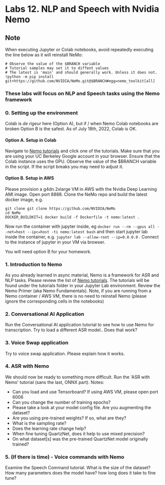 # Labs 12.  NLP and Speech with Nvidia Nemo

## Note
When executing Jupyter or Colab notebooks, avoid repeatedly executing the line below
as it will reinstall NeMo:
```
# Observe the value of the $BRANCH variable
# Tutorial samples may set it to diffent values
# The latest is 'main' and should generally work. Unless it does not.
!python -m pip install git+https://github.com/NVIDIA/NeMo.git@$BRANCH#egg=nemo_toolkit[all]
```

### These labs will focus on NLP and Speech tasks using the Nemo framework

### 0. Setting up the environment
Colab is *de rigeur* here (Option A), but if / when Nemo Colab notebooks are broken Option B is the safest. 
As of July 18th, 2022, Colab is OK.

#### Option A. Setup in Colab
Navigate to [Nemo tutorials](https://docs.nvidia.com/deeplearning/nemo/user-guide/docs/en/main/starthere/tutorials.html) and click one of the tutorials. Make sure that you are using your UC Berkeley Google account in your browser. Ensure that the Colab instance uses the GPU. Observe the value of the $BRANCH variable in the script. If the script breaks you may need to adjust it.

#### Option B. Setup in AWS
Please provision a g4dn.2xlarge VM in AWS with the Nvidia Deep Learning AMI image.  Open port 8888. Clone the NeMo repo and build the latest docker image, e.g.

```
git clone git clone https://github.com/NVIDIA/NeMo
cd NeMo
DOCKER_BUILDKIT=1 docker build -f Dockerfile -t nemo:latest .
```

Now run the container with jupyter inside, eg ```docker run --rm --gpus all --net=host --ipc=host -ti nemo:latest bash``` and then start jupyter lab inside the container, e.g. ```jupyter lab --allow-root --ip=0.0.0.0``` . Connect to the instance of jupyter in your VM via browser.

You will need option B for your homework.

### 1. Introduction to Nemo
As you already learned in  async material, Nemo is a framework for ASR and NLP tasks.  Please review the list of [Nemo tutorials](https://docs.nvidia.com/deeplearning/nemo/user-guide/docs/en/main/starthere/tutorials.html). The tutorials will be found under the tutorials folder in your Jupyter Lab environment. Review the Nemo Primer (aka Nemo Fundamentals).  Note, if you are running from a Nemo container / AWS VM, there is no need to reinstall Nemo (please ignore the corresponding cells in the notebooks)

### 2. Conversational AI Application
Run the Conversational AI application tutorial to see how to use Nemo for transcription. Try to load a different ASR model.. Does that work?

### 3. Voice Swap application
Try to voice swap application. Please explain how it works.

### 4. ASR with Nemo
We should now be ready to something more difficult. Run the 'ASR with Nemo' tutorial (sans the last, ONNX part). Notes:
* Can you load and use Tensorboard? If using AWS VM, please open port 6006
* Can you change the number of training epochs?
* Please take a look at your model config file.  Are you augmenting the dataset?
* Are you using pre-trained weights? If so, what are they?
* What is the sampling rate?
* Does the learning rate change help?
* When fine tuning QuartzNet, does it help to use mixed precision?
* On what dataset[s] was the pre-trained QuartzNet model originally trained?

### 5. (If there is time) - Voice commands with Nemo
Examine the Speech Command tutorial. What is the size of the dataset? How many parameters does the model have? how long does it take to fine tune?
